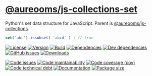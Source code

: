 [@aureooms/js-collections-set](https://aureooms.github.io/js-collections-set)
==

Python's set data structure for JavaScript. Parent is
[@aureooms/js-collections](https://github.com/aureooms/js-collections).

```js
set('abc').issubset( 'abcd' ) ; // true
```

[![License](https://img.shields.io/github/license/aureooms/js-collections-set.svg)](https://raw.githubusercontent.com/aureooms/js-collections-set/main/LICENSE)
[![Version](https://img.shields.io/npm/v/@aureooms/js-collections-set.svg)](https://www.npmjs.org/package/@aureooms/js-collections-set)
[![Build](https://img.shields.io/travis/aureooms/js-collections-set/main.svg)](https://travis-ci.org/aureooms/js-collections-set/branches)
[![Dependencies](https://img.shields.io/david/aureooms/js-collections-set.svg)](https://david-dm.org/aureooms/js-collections-set)
[![Dev dependencies](https://img.shields.io/david/dev/aureooms/js-collections-set.svg)](https://david-dm.org/aureooms/js-collections-set?type=dev)
[![GitHub issues](https://img.shields.io/github/issues/aureooms/js-collections-set.svg)](https://github.com/aureooms/js-collections-set/issues)
[![Downloads](https://img.shields.io/npm/dm/@aureooms/js-collections-set.svg)](https://www.npmjs.org/package/@aureooms/js-collections-set)

[![Code issues](https://img.shields.io/codeclimate/issues/aureooms/js-collections-set.svg)](https://codeclimate.com/github/aureooms/js-collections-set/issues)
[![Code maintainability](https://img.shields.io/codeclimate/maintainability/aureooms/js-collections-set.svg)](https://codeclimate.com/github/aureooms/js-collections-set/trends/churn)
[![Code coverage (cov)](https://img.shields.io/codecov/c/gh/aureooms/js-collections-set/main.svg)](https://codecov.io/gh/aureooms/js-collections-set)
[![Code technical debt](https://img.shields.io/codeclimate/tech-debt/aureooms/js-collections-set.svg)](https://codeclimate.com/github/aureooms/js-collections-set/trends/technical_debt)
[![Documentation](https://aureooms.github.io/js-collections-set//badge.svg)](https://aureooms.github.io/js-collections-set//source.html)
[![Package size](https://img.shields.io/bundlephobia/minzip/@aureooms/js-collections-set)](https://bundlephobia.com/result?p=@aureooms/js-collections-set)
